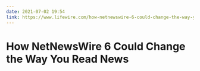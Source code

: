 ```yaml
---
date: 2021-07-02 19:54
link: https://www.lifewire.com/how-netnewswire-6-could-change-the-way-you-read-news-5190136
---
```


# How NetNewsWire 6 Could Change the Way You Read News
